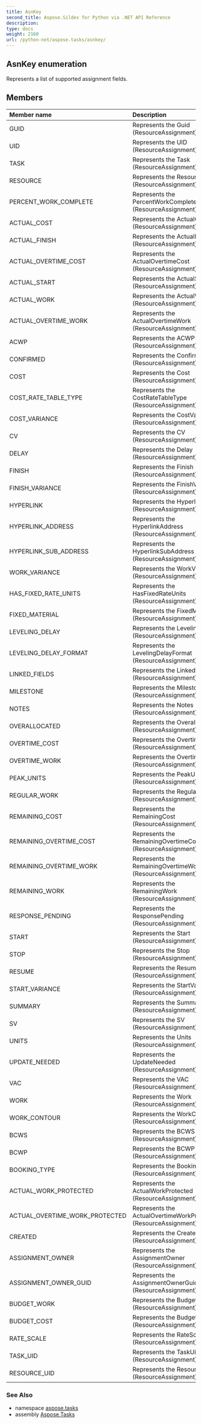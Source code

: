 ```yaml
---
title: AsnKey
second_title: Aspose.Sildes for Python via .NET API Reference
description: 
type: docs
weight: 2160
url: /python-net/aspose.tasks/asnkey/
---
```


## AsnKey enumeration

Represents a list of supported  assignment fields.

## Members
| Member name | Description |
| :- | :- |
|GUID|Represents the Guid (ResourceAssignment) field.|
|UID|Represents the UID (ResourceAssignment) field.|
|TASK|Represents the Task (ResourceAssignment) field.|
|RESOURCE|Represents the Resource (ResourceAssignment) field.|
|PERCENT_WORK_COMPLETE|Represents the PercentWorkComplete (ResourceAssignment) field.|
|ACTUAL_COST|Represents the ActualCost (ResourceAssignment) field.|
|ACTUAL_FINISH|Represents the ActualFinish (ResourceAssignment) field.|
|ACTUAL_OVERTIME_COST|Represents the ActualOvertimeCost (ResourceAssignment) field.|
|ACTUAL_START|Represents the ActualStart (ResourceAssignment) field.|
|ACTUAL_WORK|Represents the ActualWork (ResourceAssignment) field.|
|ACTUAL_OVERTIME_WORK|Represents the ActualOvertimeWork (ResourceAssignment) field.|
|ACWP|Represents the ACWP (ResourceAssignment) field.|
|CONFIRMED|Represents the Confirmed (ResourceAssignment) field.|
|COST|Represents the Cost (ResourceAssignment) field.|
|COST_RATE_TABLE_TYPE|Represents the CostRateTableType (ResourceAssignment) field.|
|COST_VARIANCE|Represents the CostVariance (ResourceAssignment) field.|
|CV|Represents the CV (ResourceAssignment) field.|
|DELAY|Represents the Delay (ResourceAssignment) field.|
|FINISH|Represents the Finish (ResourceAssignment) field.|
|FINISH_VARIANCE|Represents the FinishVariance (ResourceAssignment) field.|
|HYPERLINK|Represents the Hyperlink (ResourceAssignment) field.|
|HYPERLINK_ADDRESS|Represents the HyperlinkAddress (ResourceAssignment) field.|
|HYPERLINK_SUB_ADDRESS|Represents the HyperlinkSubAddress (ResourceAssignment) field.|
|WORK_VARIANCE|Represents the WorkVariance (ResourceAssignment) field.|
|HAS_FIXED_RATE_UNITS|Represents the HasFixedRateUnits (ResourceAssignment) field.|
|FIXED_MATERIAL|Represents the FixedMaterial (ResourceAssignment) field.|
|LEVELING_DELAY|Represents the LevelingDelay (ResourceAssignment) field.|
|LEVELING_DELAY_FORMAT|Represents the LevelingDelayFormat (ResourceAssignment) field.|
|LINKED_FIELDS|Represents the LinkedFields (ResourceAssignment) field.|
|MILESTONE|Represents the Milestone (ResourceAssignment) field.|
|NOTES|Represents the Notes (ResourceAssignment) field.|
|OVERALLOCATED|Represents the Overallocated (ResourceAssignment) field.|
|OVERTIME_COST|Represents the OvertimeCost (ResourceAssignment) field.|
|OVERTIME_WORK|Represents the OvertimeWork (ResourceAssignment) field.|
|PEAK_UNITS|Represents the PeakUnits (ResourceAssignment) field.|
|REGULAR_WORK|Represents the RegularWork (ResourceAssignment) field.|
|REMAINING_COST|Represents the RemainingCost (ResourceAssignment) field.|
|REMAINING_OVERTIME_COST|Represents the RemainingOvertimeCost (ResourceAssignment) field.|
|REMAINING_OVERTIME_WORK|Represents the RemainingOvertimeWork (ResourceAssignment) field.|
|REMAINING_WORK|Represents the RemainingWork (ResourceAssignment) field.|
|RESPONSE_PENDING|Represents the ResponsePending (ResourceAssignment) field.|
|START|Represents the Start (ResourceAssignment) field.|
|STOP|Represents the Stop (ResourceAssignment) field.|
|RESUME|Represents the Resume (ResourceAssignment) field.|
|START_VARIANCE|Represents the StartVariance (ResourceAssignment) field.|
|SUMMARY|Represents the Summary (ResourceAssignment) field.|
|SV|Represents the SV (ResourceAssignment) field.|
|UNITS|Represents the Units (ResourceAssignment) field.|
|UPDATE_NEEDED|Represents the UpdateNeeded (ResourceAssignment) field.|
|VAC|Represents the VAC (ResourceAssignment) field.|
|WORK|Represents the Work (ResourceAssignment) field.|
|WORK_CONTOUR|Represents the WorkContour (ResourceAssignment) field.|
|BCWS|Represents the BCWS (ResourceAssignment) field.|
|BCWP|Represents the BCWP (ResourceAssignment) field.|
|BOOKING_TYPE|Represents the BookingType (ResourceAssignment) field.|
|ACTUAL_WORK_PROTECTED|Represents the ActualWorkProtected (ResourceAssignment) field.|
|ACTUAL_OVERTIME_WORK_PROTECTED|Represents the ActualOvertimeWorkProtected (ResourceAssignment) field.|
|CREATED|Represents the Created (ResourceAssignment) field.|
|ASSIGNMENT_OWNER|Represents the AssignmentOwner (ResourceAssignment) field.|
|ASSIGNMENT_OWNER_GUID|Represents the AssignmentOwnerGuid (ResourceAssignment) field.|
|BUDGET_WORK|Represents the BudgetWork (ResourceAssignment) field.|
|BUDGET_COST|Represents the BudgetCost (ResourceAssignment) field.|
|RATE_SCALE|Represents the RateScale (ResourceAssignment) field.|
|TASK_UID|Represents the TaskUid (ResourceAssignment) field.|
|RESOURCE_UID|Represents the ResourceUid (ResourceAssignment) field.|

### See Also

* namespace [aspose.tasks](/python-net/aspose.tasks/)
* assembly [Aspose.Tasks](/tasks/python-net/)

